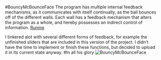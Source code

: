 #BouncyMcBounceFace
The program has multiple internal feedback mechanisms, as it communicates with itself continually, as the ball bounces off of the different walls. Each wall has a feedback mechanism that alters the program as a whole, and hereby possesses an indirect control of information.
[Runme](https://rawgit.com/GustneGustav/Rasmus-er-sej-og-flot/master/mini-ex4%20-%20Feedback/index.html)

I tinkered alot with several different forms of feedback, for example the unfinished sliders that are included in this version of the project. I didn't have the time to implement or finish these functions, but decided to upload it in its current state anyway.
#In all his glory
![BouncyMcBounceFace](https://rawgit.com/GustneGustav/Rasmus-er-sej-og-flot/master/mini-ex4%20-%20Feedback/Capture.PNG)

